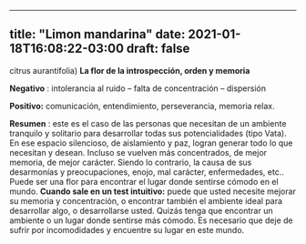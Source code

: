 
---
title: "Limon mandarina"
date: 2021-01-18T16:08:22-03:00
draft: false
--- 
        

 

 



citrus aurantifolia)
**La flor de la
 introspección, orden y memoria**


**Negativo** : intolerancia al
 ruido – falta de concentración – dispersión


**Positivo:**  comunicación,
 entendimiento, perseverancia, memoria relax.


**Resumen** : este es el caso de
 las personas que necesitan de un ambiente tranquilo y solitario para
 desarrollar todas sus potencialidades (tipo Vata). En ese espacio silencioso,
 de aislamiento y paz, logran generar todo lo que necesitan y desean. Incluso se
 vuelven más concentrados, de mejor memoria, de mejor carácter.
Siendo lo contrario, la causa de sus
 desarmonías y preocupaciones, enojo, mal carácter, enfermedades, etc..
Puede ser una flor para encontrar el lugar
 donde sentirse cómodo en el mundo.
**Cuando sale en un
 test intuitivo:** puede que usted
 necesite mejorar su memoria y concentración, o encontrar también el ambiente
 ideal para desarrollar algo, o desarrollarse usted. Quizás tenga que encontrar
 un ambiente o un lugar donde sentirse más cómodo.
Es necesario que deje de sufrir por incomodidades y encuentre su lugar
 en este mundo.



